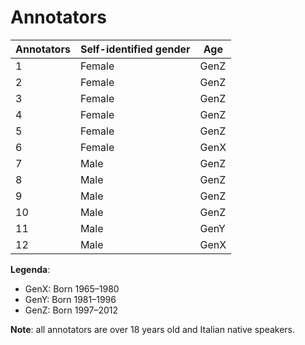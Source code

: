 # Annotators

| Annotators | Self-identified gender | Age  |
|------------|------------------------|------|
| 1          | Female                 | GenZ |
| 2          | Female                 | GenZ |
| 3          | Female                 | GenZ |
| 4          | Female                 | GenZ |
| 5          | Female                 | GenZ |
| 6          | Female                 | GenX |
| 7          | Male                   | GenZ |
| 8          | Male                   | GenZ |
| 9          | Male                   | GenZ |
| 10         | Male                   | GenZ |
| 11         | Male                   | GenY |
| 12         | Male                   | GenX |

**Legenda**:
- GenX:  Born 1965–1980
- GenY:  Born 1981–1996
- GenZ:  Born 1997–2012 

**Note**: all annotators are over 18 years old and Italian native speakers.
